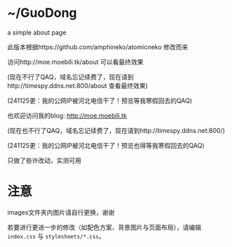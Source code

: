 # ~/GuoDong
a simple about page

此版本根据https://github.com/amphineko/atomicneko 修改而来

访问http://moe.moebili.tk/about 可以看最终效果

(现在不行了QAQ，域名忘记续费了，现在请到http://timespy.ddns.net:800/about 查看最终效果)

(241125更：我的公网IP被河北电信干了！预览等我寒假回去的QAQ)

也欢迎访问我的blog: http://moe.moebili.tk

(现在也不行了QAQ，域名忘记续费了，现在请到http://timespy.ddns.net:800/)

(241125更：我的公网IP被河北电信干了！预览也得等我寒假回去的QAQ)

只做了些许改动，实测可用

# 注意

images文件夹内图片请自行更换，谢谢

若要进行更进一步的修改（如配色方案、背景图片与页面布局），请编辑 `index.css` 与 `stylesheets/*.css`。
